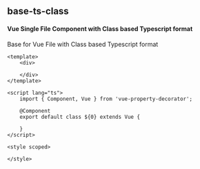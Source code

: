 ## base-ts-class
#### Vue Single File Component with Class based Typescript format
Base for Vue File with Class based Typescript format
```
<template>
	<div>

	</div>
</template>

<script lang="ts">
	import { Component, Vue } from 'vue-property-decorator';

	@Component
	export default class ${0} extends Vue {
		
	}
</script>

<style scoped>

</style>
```